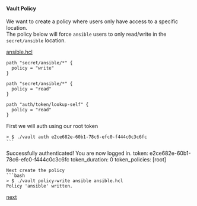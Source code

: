 #### Vault Policy
We want to create a policy where users only have access to a specific location.  
The policy below will force `ansible` users to only read/write in the `secret/ansible` location.

[ansible.hcl](example/ansible.hcl) 

```
path "secret/ansible/*" {
  policy = "write"
}

path "secret/ansible/*" {
  policy = "read"
}

path "auth/token/lookup-self" {
  policy = "read"
}
```

First we will auth using our root token
```
> $ ./vault auth e2ce682e-60b1-78c6-efc0-f444c0c3c6fc                                                                                                                                                   ```
```
Successfully authenticated! You are now logged in.
token: e2ce682e-60b1-78c6-efc0-f444c0c3c6fc
token_duration: 0
token_policies: [root]
```
Next create the policy
```bash
> $ ./vault policy-write ansible ansible.hcl
Policy 'ansible' written.
```


[next](3_create_userpass.md)
